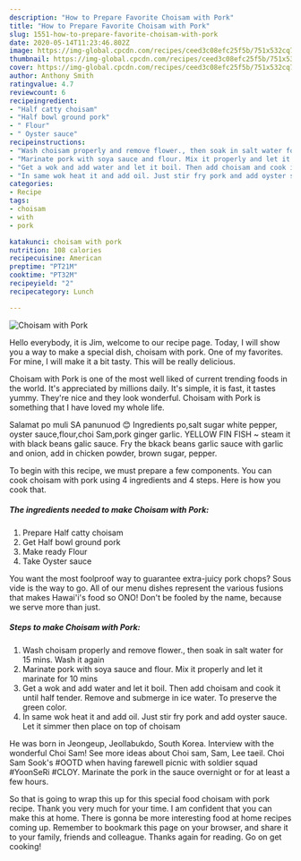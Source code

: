 ```yaml
---
description: "How to Prepare Favorite Choisam with Pork"
title: "How to Prepare Favorite Choisam with Pork"
slug: 1551-how-to-prepare-favorite-choisam-with-pork
date: 2020-05-14T11:23:46.802Z
image: https://img-global.cpcdn.com/recipes/ceed3c08efc25f5b/751x532cq70/choisam-with-pork-recipe-main-photo.jpg
thumbnail: https://img-global.cpcdn.com/recipes/ceed3c08efc25f5b/751x532cq70/choisam-with-pork-recipe-main-photo.jpg
cover: https://img-global.cpcdn.com/recipes/ceed3c08efc25f5b/751x532cq70/choisam-with-pork-recipe-main-photo.jpg
author: Anthony Smith
ratingvalue: 4.7
reviewcount: 6
recipeingredient:
- "Half catty choisam"
- "Half bowl ground pork"
- " Flour"
- " Oyster sauce"
recipeinstructions:
- "Wash choisam properly and remove flower., then soak in salt water for 15 mins. Wash it again"
- "Marinate pork with soya sauce and flour. Mix it properly and let it marinate for 10 mins"
- "Get a wok and add water and let it boil. Then add choisam and cook it until half tender. Remove and submerge in ice water. To preserve the green color."
- "In same wok heat it and add oil. Just stir fry pork and add oyster sauce. Let it simmer then place on top of choisam"
categories:
- Recipe
tags:
- choisam
- with
- pork

katakunci: choisam with pork 
nutrition: 108 calories
recipecuisine: American
preptime: "PT21M"
cooktime: "PT32M"
recipeyield: "2"
recipecategory: Lunch

---
```



![Choisam with Pork](https://img-global.cpcdn.com/recipes/ceed3c08efc25f5b/751x532cq70/choisam-with-pork-recipe-main-photo.jpg)

Hello everybody, it is Jim, welcome to our recipe page. Today, I will show you a way to make a special dish, choisam with pork. One of my favorites. For mine, I will make it a bit tasty. This will be really delicious.

Choisam with Pork is one of the most well liked of current trending foods in the world. It's appreciated by millions daily. It's simple, it is fast, it tastes yummy. They're nice and they look wonderful. Choisam with Pork is something that I have loved my whole life.

Salamat po muli SA panunuod 😊 Ingredients po,salt sugar white pepper, oyster sauce,flour,choi Sam,pork ginger garlic. YELLOW FIN FISH ~ steam it with black beans galic sauce. Fry the bkack beans garlic sauce with garlic and onion, add in chicken powder, brown sugar, pepper.


To begin with this recipe, we must prepare a few components. You can cook choisam with pork using 4 ingredients and 4 steps. Here is how you cook that.

<!--inarticleads1-->

##### The ingredients needed to make Choisam with Pork:

1. Prepare Half catty choisam
1. Get Half bowl ground pork
1. Make ready  Flour
1. Take  Oyster sauce


You want the most foolproof way to guarantee extra-juicy pork chops? Sous vide is the way to go. All of our menu dishes represent the various fusions that makes Hawai&#39;i&#39;s food so ONO! Don&#39;t be fooled by the name, because we serve more than just. 

<!--inarticleads2-->

##### Steps to make Choisam with Pork:

1. Wash choisam properly and remove flower., then soak in salt water for 15 mins. Wash it again
1. Marinate pork with soya sauce and flour. Mix it properly and let it marinate for 10 mins
1. Get a wok and add water and let it boil. Then add choisam and cook it until half tender. Remove and submerge in ice water. To preserve the green color.
1. In same wok heat it and add oil. Just stir fry pork and add oyster sauce. Let it simmer then place on top of choisam


He was born in Jeongeup, Jeollabukdo, South Korea. Interview with the wonderful Choi Sam! See more ideas about Choi sam, Sam, Lee taeil. Choi Sam Sook&#39;s #OOTD when having farewell picnic with soldier squad #YoonSeRi #CLOY. Marinate the pork in the sauce overnight or for at least a few hours. 

So that is going to wrap this up for this special food choisam with pork recipe. Thank you very much for your time. I am confident that you can make this at home. There is gonna be more interesting food at home recipes coming up. Remember to bookmark this page on your browser, and share it to your family, friends and colleague. Thanks again for reading. Go on get cooking!
